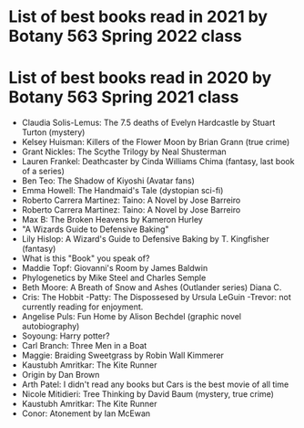 # List of best books read in 2021 by Botany 563 Spring 2022 class





# List of best books read in 2020 by Botany 563 Spring 2021 class

- Claudia Solis-Lemus: The 7.5 deaths of Evelyn Hardcastle by Stuart Turton (mystery)
- Kelsey Huisman: Killers of the Flower Moon by Brian Grann (true crime)
- Grant Nickles: The Scythe Trilogy by Neal Shusterman
- Lauren Frankel: Deathcaster by Cinda Williams Chima (fantasy, last book of a series)
- Ben Teo: The Shadow of Kiyoshi (Avatar fans)
- Emma Howell: The Handmaid's Tale (dystopian sci-fi)
- Roberto Carrera Martinez: Taino: A Novel by Jose Barreiro
- Roberto Carrera Martinez: Taino: A Novel by Jose Barreiro
- Max B: The Broken Heavens by Kameron Hurley
- "A Wizards Guide to Defensive Baking" 
- Lily Hislop: A Wizard's Guide to Defensive Baking by T. Kingfisher (fantasy)
- What is this "Book" you speak of?
- Maddie Topf: Giovanni's Room by James Baldwin
- Phylogenetics by Mike Steel and Charles Semple
- Beth Moore: A Breath of Snow and Ashes (Outlander series) Diana C.
- Cris: The Hobbit
-Patty: The Dispossesed by Ursula LeGuin
-Trevor: not currently reading for enjoyment.
- Angelise Puls: Fun Home by Alison Bechdel (graphic novel autobiography)
- Soyoung: Harry potter?
- Carl Branch: Three Men in a Boat
- Maggie: Braiding Sweetgrass by Robin Wall Kimmerer
- Kaustubh Amritkar: The Kite Runner
- Origin by Dan Brown
- Arth Patel: I didn't read any books but Cars is the best movie of all time
- Nicole Mitidieri: Tree Thinking by David Baum (mystery, true crime)
- Kaustubh Amritkar: The Kite Runner
- Conor: Atonement by Ian McEwan
